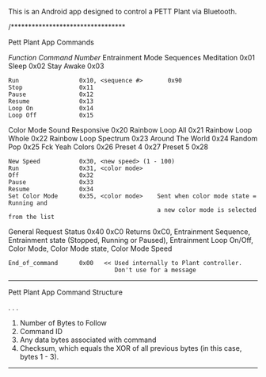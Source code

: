 This is an Android app designed to control a PETT Plant via Bluetooth.

/*********************************

  Pett Plant App Commands

 _Function_            _Command Number_
  Entrainment Mode
   Sequences
    Meditation          0x01
    Sleep               0x02
    Stay Awake          0x03

    Run                 0x10, <sequence #>       0x90
    Stop                0x11
    Pause               0x12
    Resume              0x13
    Loop On             0x14
    Loop Off            0x15

  Color Mode
    Sound Responsive      0x20
    Rainbow Loop All      0x21
    Rainbow Loop Whole    0x22
    Rainbow Loop Spectrum 0x23
    Around The World      0x24
    Random Pop            0x25
    Fck Yeah Colors       0x26
    Preset 4              0x27
    Preset 5              0x28

    New Speed           0x30, <new speed> (1 - 100)
    Run                 0x31, <color mode>
    Off                 0x32
    Pause               0x33
    Resume              0x34
    Set Color Mode      0x35, <color mode>    Sent when color mode state = Running and
                                              a new color mode is selected from the list

  General
    Request Status      0x40                   0xC0
      Returns           0xC0,
                        Entrainment Sequence,
                        Entrainment state (Stopped, Running or Paused),
                        Entrainment Loop On/Off,
                        Color Mode,
                        Color Mode state,
                        Color Mode Speed

    End_of_command      0x00   << Used internally to Plant controller.
                                  Don't use for a message

*********************************

  Pett Plant App Command Structure

  <NumBytes><CommandID><FirstDataByte> . . . <LastDataByte><Checksum>

  1. Number of Bytes to Follow
  2. Command ID
  3. Any data bytes associated with command
  4. Checksum, which equals the XOR of all previous bytes (in this case, bytes 1 - 3).

*********************************
